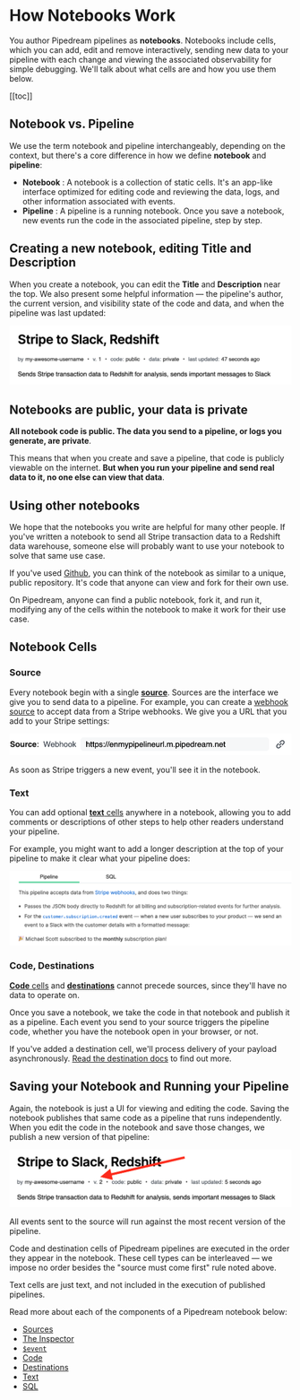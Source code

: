 # How Notebooks Work

You author Pipedream pipelines as **notebooks**. Notebooks include cells, which you can add, edit and remove interactively, sending new data to your pipeline with each change and viewing the associated observability for simple debugging. We'll talk about what cells are and how you use them below.

[[toc]]

## Notebook vs. Pipeline

We use the term notebook and pipeline interchangeably, depending on the context, but there's a core difference in how we define **notebook** and **pipeline**:

- **Notebook** : A notebook is a collection of static cells. It's an app-like interface optimized for editing code and reviewing the data, logs, and other information associated with events.
- **Pipeline** : A pipeline is a running notebook. Once you save a notebook, new events run the code in the associated pipeline, step by step.

## Creating a new notebook, editing Title and Description

When you create a notebook, you can edit the **Title** and **Description** near the top. We also present some helpful information — the pipeline's author, the current version, and visibility state of the code and data, and when the pipeline was last updated:

<div>
<img alt="Pipeline title and description" src="./images/pipeline.png">
</div>

## Notebooks are public, your data is private

**All notebook code is public. The data you send to a pipeline, or logs you generate, are private**.

This means that when you create and save a pipeline, that code is publicly viewable on the internet. **But when you run your pipeline and send real data to it, no one else can view that data**.

## Using other notebooks

We hope that the notebooks you write are helpful for many other people. If you've written a notebook to send all Stripe transaction data to a Redshift data warehouse, someone else will probably want to use your notebook to solve that same use case.

If you've used [Github](https://github.com/), you can think of the notebook as similar to a unique, public repository. It's code that anyone can view and fork for their own use.

On Pipedream, anyone can find a public notebook, fork it, and run it, modifying any of the cells within the notebook to make it work for their use case.

## Notebook Cells

### Source

Every notebook begin with a single [**source**](/notebook/sources/). Sources are the interface we give you to send data to a pipeline. For example, you can create a [webhook source](/notebook/sources/#webhook-sources) to accept data from a Stripe webhooks. We give you a URL that you add to your Stripe settings:

<div>
<img alt="New source URL" src="./images/new-pipeline-url.png">
</div>

As soon as Stripe triggers a new event, you'll see it in the notebook.

### Text

You can add optional [**text** cells](/notebook/text/) anywhere in a notebook, allowing you to add comments or descriptions of other steps to help other readers understand your pipeline.

For example, you might want to add a longer description at the top of your pipeline to make it clear what your pipeline does:

<div>
<img alt="Text description" src="./images/text-description.png">
</div>

### Code, Destinations

[**Code** cells](/notebook/code/) and [**destinations**](/notebook/destinations/) cannot precede sources, since they'll have no data to operate on.

Once you save a notebook, we take the code in that notebook and publish it as a pipeline. Each event you send to your source triggers the pipeline code, whether you have the notebook open in your browser, or not.

If you've added a destination cell, we'll process delivery of your payload asynchronously. [Read the destination docs](/notebook/destinations/) to find out more.

## Saving your Notebook and Running your Pipeline

Again, the notebook is just a UI for viewing and editing the code. Saving the notebook publishes that same code as a pipeline that runs independently. When you edit the code in the notebook and save those changes, we publish a new version of that pipeline:

<div>
<img alt="Pipeline version" src="./images/pipeline-version.png">
</div>

All events sent to the source will run against the most recent version of the pipeline.

Code and destination cells of Pipedream pipelines are executed in the order they appear in the notebook. These cell types can be interleaved — we impose no order besides the "source must come first" rule noted above.

Text cells are just text, and not included in the execution of published pipelines.

Read more about each of the components of a Pipedream notebook below:

- [Sources](/notebook/sources/)
- [The Inspector](/notebook/inspector/)
- [`$event`](/notebook/dollar-event/)
- [Code](/notebook/code/)
- [Destinations](/notebook/destinations/)
- [Text](/notebook/text/)
- [SQL](/notebook/sql/)
